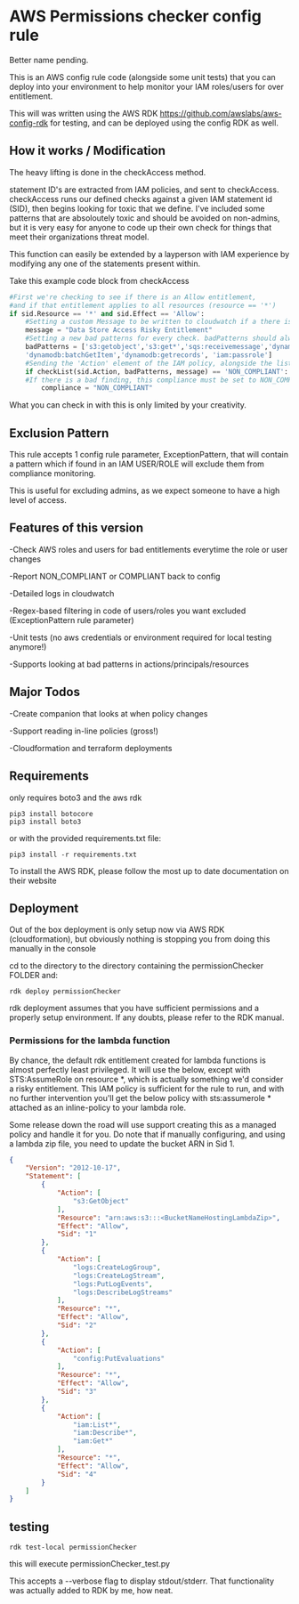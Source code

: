 # AWS Permissions checker config rule

Better name pending.

This is an AWS config rule code (alongside some unit tests) that you can deploy into your environment to help monitor your IAM roles/users for over entitlement.

This will was written using the AWS RDK <https://github.com/awslabs/aws-config-rdk> for testing, and can be deployed using the config RDK as well.

## How it works / Modification

The heavy lifting is done in the checkAccess method.

statement ID's are extracted from IAM policies, and sent to checkAccess. checkAccess runs our defined checks against a given IAM statement id (SID), then begins looking for toxic that we define.
I've included some patterns that are absoloutely toxic and should be avoided on non-admins, but it is very easy for anyone to code up their own check for things that meet their organizations threat model.

This function can easily be extended by a layperson with IAM experience by modifying any one of the statements present within.

Take this example code block from checkAccess

```python
#First we're checking to see if there is an Allow entitlement,
#and if that entitlement applies to all resources (resource == '*')
if sid.Resource == '*' and sid.Effect == 'Allow':
    #Setting a custom Message to be written to cloudwatch if a there is a finding
    message = "Data Store Access Risky Entitlement"
    #Setting a new bad patterns for every check. badPatterns should always be a list even if you want one.
    badPatterns = ['s3:getobject','s3:get*','sqs:receivemessage','dynamodb:GetItem',
    'dynamodb:batchGetItem','dynamodb:getrecords', 'iam:passrole']
    #Sending the 'Action' element of the IAM policy, alongside the list of bad patterns and our message to be checked
    if checkList(sid.Action, badPatterns, message) == 'NON_COMPLIANT':
    #If there is a bad finding, this compliance must be set to NON_COMPLIANT for config to mark it as such
        compliance = "NON_COMPLIANT"
```

What you can check in with this is only limited by your creativity.

## Exclusion Pattern

This rule accepts 1 config rule parameter, ExceptionPattern, that will contain a pattern which if found in an IAM USER/ROLE will exclude them from compliance monitoring.

This is useful for excluding admins, as we expect someone to have a high level of access.

## Features of this version

-Check AWS roles and users for bad entitlements everytime the role or user changes

-Report NON_COMPLIANT or COMPLIANT back to config

-Detailed logs in cloudwatch

-Regex-based filtering in code of users/roles you want excluded (ExceptionPattern rule parameter)

-Unit tests (no aws credentials or environment required for local testing anymore!)

-Supports looking at bad patterns in actions/principals/resources

## Major Todos

-Create companion that looks at when policy changes

-Support reading in-line policies (gross!)

-Cloudformation and terraform deployments

## Requirements

only requires boto3 and the aws rdk

```shell
pip3 install botocore
pip3 install boto3
```

or with the provided requirements.txt file:

```shell
pip3 install -r requirements.txt
```

To install the AWS RDK, please follow the most up to date documentation on their website

## Deployment

Out of the box deployment is only setup now via AWS RDK (cloudformation), but obviously nothing is stopping you from doing this manually in the console

cd to the directory to the directory containing the permissionChecker FOLDER and:

```shell
rdk deploy permissionChecker
```

rdk deployment assumes that you have sufficient permissions and a properly setup environment. If any doubts, please refer to the RDK manual.

### Permissions for the lambda function

By chance, the default rdk entitlement created for lambda functions is almost perfectly least privileged. It will use the below, except with STS:AssumeRole on resource *, which is actually something we'd consider a risky entitlement.
This IAM policy is sufficient for the rule to run, and with no further intervention you'll get the below policy with sts:assumerole * attached as an inline-policy to your lambda role.

Some release down the road will use support creating this as a managed policy and handle it for you. Do note that if manually configuring, and using a lambda zip file, you need to update the bucket ARN in Sid 1.

```json
{
    "Version": "2012-10-17",
    "Statement": [
        {
            "Action": [
                "s3:GetObject"
            ],
            "Resource": "arn:aws:s3:::<BucketNameHostingLambdaZip>",
            "Effect": "Allow",
            "Sid": "1"
        },
        {
            "Action": [
                "logs:CreateLogGroup",
                "logs:CreateLogStream",
                "logs:PutLogEvents",
                "logs:DescribeLogStreams"
            ],
            "Resource": "*",
            "Effect": "Allow",
            "Sid": "2"
        },
        {
            "Action": [
                "config:PutEvaluations"
            ],
            "Resource": "*",
            "Effect": "Allow",
            "Sid": "3"
        },
        {
            "Action": [
                "iam:List*",
                "iam:Describe*",
                "iam:Get*"
            ],
            "Resource": "*",
            "Effect": "Allow",
            "Sid": "4"
        }
    ]
}
```

## testing

```shell
rdk test-local permissionChecker
```

this will execute permissionChecker_test.py

This accepts a --verbose flag to display stdout/stderr. That functionality was actually added to RDK by me, how neat.
